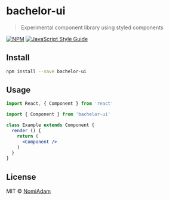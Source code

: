 # bachelor-ui

> Experimental component library using styled components

[![NPM](https://img.shields.io/npm/v/bachelor-ui.svg)](https://www.npmjs.com/package/bachelor-ui) [![JavaScript Style Guide](https://img.shields.io/badge/code_style-standard-brightgreen.svg)](https://standardjs.com)

## Install

```bash
npm install --save bachelor-ui
```

## Usage

```jsx
import React, { Component } from 'react'

import { Component } from 'bachelor-ui'

class Example extends Component {
  render () {
    return (
      <Component />
    )
  }
}
```

## License

MIT © [NomiAdam](https://github.com/NomiAdam)
